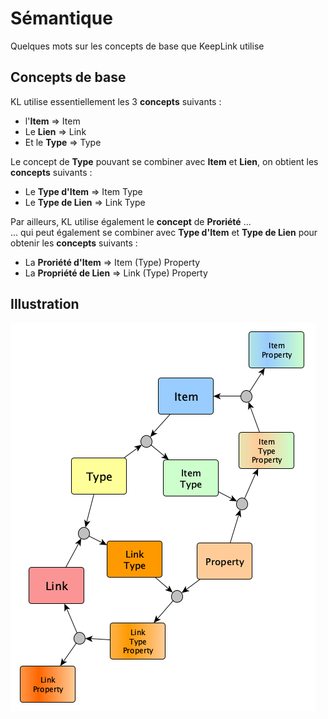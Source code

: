 Sémantique
==

Quelques mots sur les concepts de base que KeepLink utilise

Concepts de base
-
KL utilise essentiellement les 3 __concepts__ suivants : 
* l'__Item__ => Item
* Le __Lien__ => Link
* Et le __Type__ => Type

Le concept de __Type__ pouvant se combiner avec __Item__ et __Lien__, on obtient les __concepts__  suivants : 
* Le __Type d'Item__ => Item Type
* Le __Type de Lien__ => Link Type


Par ailleurs, KL utilise également le __concept__ de __Proriété__ ...   
... qui peut également se combiner avec __Type d'Item__ et __Type de Lien__ pour obtenir les __concepts__ suivants :
* La __Proriété d'Item__ => Item (Type) Property
* La __Propriété de Lien__ => Link (Type) Property

Illustration
-
![ConceptModel](https://github.com/iPlumb3r/KeepLink/blob/master/images/ConceptualModel%40KeepLink.png)
